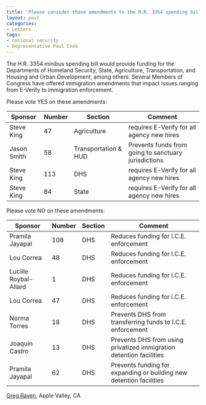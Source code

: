 ```yaml
---
title: 'Please consider these amendments to the H.R. 3354 spending bill'
layout: post
categories:
- Letters
tags:
- national security
- Representative Paul Cook
---
```


The H.R. 3354 minibus spending bill would provide funding for the Departments of Homeland Security, State, Agriculture, Transportation, and Housing and Urban Development, among others. Several Members of Congress have offered immigration amendments that impact issues ranging from E-Verify to immigration enforcement.

Please vote YES on these amendments:

| Sponsor | Number | Section | Comment |
|---|---|---|---|
| Steve King | 47 | Agriculture | requires E-Verify for all agency new hires |
| Jason Smith | 58 | Transportation &amp; HUD | Prevents funds from going to sanctuary jurisdictions |
| Steve King | 113 | DHS | requires E-Verify for all agency new hires |
| Steve King | 84 | State | requires E-Verify for all agency new hires |

Please vote NO on these amendments:

| Sponsor | Number | Section | Comment |
|---|---|---|---|
| Pramila Jayapal | 108 | DHS | Reduces funding for I.C.E. enforcement |
| Lou Correa | 48 | DHS | Reduces funding for I.C.E. enforcement |
| Lucille Roybal-Allard | 1 | DHS | Reduces funding for I.C.E. enforcement |
| Lou Correa | 47 | DHS | Reduces funding for I.C.E. enforcement |
| Norma Torres | 18 | DHS | Prevents DHS from transferring funds to I.C.E. enforcement |
| Joaquin Castro | 13 | DHS | Prevents DHS from using privatized immigration detention facilities |
| Pramila Jayapal | 62 | DHS | Prevents funding for expanding or building new detention facilities |

[Greg Raven](https://www.gregraven.org/), Apple Valley, CA
